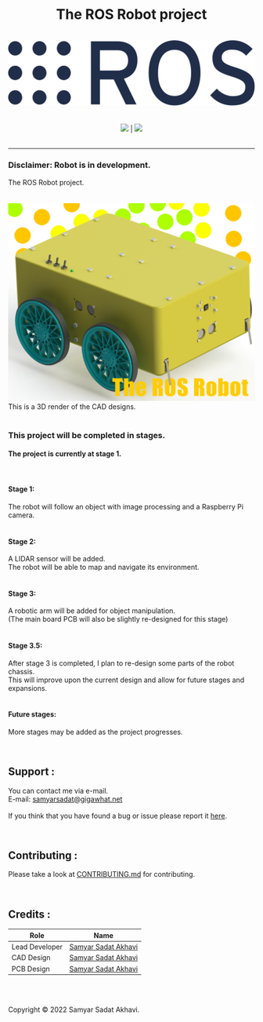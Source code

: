 <h1 align="center">The ROS Robot project</h1>

<p align="center">
	<br>
	<a href="https://www.ros.org"><img src="https://github.com/samyarsadat/ROS-Robot/raw/stage-1/Assets/Logos/ROS_logo.svg"></a><br>
	<br>
	<br>
	<a href="https://github.com/samyarsadat/ROS-Robot/blob/dev/LICENSE"><img src="https://img.shields.io/github/license/samyarsadat/ROS-Robot?color=blue"></a>
	|
	<a href="https://github.com/samyarsadat/ROS-Robot/issues"><img src="https://img.shields.io/github/issues/samyarsadat/ROS-Robot"></a>
	<br><br>
</p>

----
### Disclaimer: Robot is in development.
The ROS Robot project.
<br>
<br>
<br>
<img src="https://github.com/samyarsadat/ROS-Robot/raw/stage-1/Assets/Renders/GitHub_Render_1_Edited.png">
This is a 3D render of the CAD designs.
<br>
<br>

### This project will be completed in stages.
#### The project is currently at stage 1.
<br>

#### Stage 1:
The robot will follow an object with image processing and a Raspberry Pi camera.
<br>
<br>

#### Stage 2:
A LIDAR sensor will be added.<br>
The robot will be able to map and navigate its environment.
<br>
<br>

#### Stage 3:
A robotic arm will be added for object manipulation.<br>
(The main board PCB will also be slightly re-designed for this stage)
<br>
<br>

#### Stage 3.5:
After stage 3 is completed, I plan to re-design some parts of the robot chassis.<br>
This will improve upon the current design and allow for future stages and expansions.
<br>
<br>

#### Future stages:
More stages may be added as the project progresses.

<br>

## Support :
You can contact me via e-mail.<br>
E-mail: samyarsadat@gigawhat.net
<br>
<br>
If you think that you have found a bug or issue please report it <a href="https://github.com/samyarsadat/ROS-Robot/issues">here</a>.

<br>

## Contributing :
Please take a look at <a href="https://github.com/samyarsadat/ROS-Robot/blob/dev/CONTRIBUTING.md">CONTRIBUTING.md</a> for contributing.

<br>

## Credits :
| Role           | Name                                                             |
| -------------- | ---------------------------------------------------------------- |
| Lead Developer | <a href="https://github.com/samyarsadat">Samyar Sadat Akhavi</a> |
| CAD Design     | <a href="https://github.com/samyarsadat">Samyar Sadat Akhavi</a> |
| PCB Design     | <a href="https://github.com/samyarsadat">Samyar Sadat Akhavi</a> |

<br>
<br>

Copyright © 2022 Samyar Sadat Akhavi.

